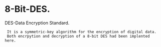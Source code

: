 # 8-Bit-DES.

  DES-Data Encryption Standard.
  
     It is a symmetric-key algorithm for the encryption of digital data.
     Both encrpytion and decryption of a 8-bit DES had been implented here.
